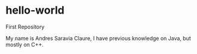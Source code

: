 # hello-world
First Repository

My name is Andres Saravia Claure, I have previous knowledge on Java, but mostly on C++.
